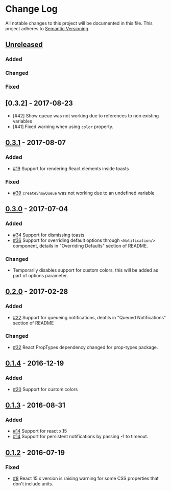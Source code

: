 # Change Log
All notable changes to this project will be documented in this file.
This project adheres to [Semantic Versioning](http://semver.org/).

## [Unreleased]
### Added

### Changed

### Fixed

## [0.3.2] - 2017-08-23
- [\#42] Show queue was not working due to references to non existing variables
- [\#41] Fixed warning when using `color` property.

## [0.3.1] - 2017-08-07
### Added
- [\#19] Support for rendering React elements inside toasts

### Fixed
- [\#39] `createShowQueue` was not working due to an undefined variable

## [0.3.0] - 2017-07-04
### Added
- [\#34] Support for dismissing toasts
- [\#36] Support for overriding default options through `<Notification/>` component, details in "Overriding Defaults" section of README.
  
### Changed
- Temporarily disables support for custom colors, this will be added as part of options parameter.

## [0.2.0] - 2017-02-28
### Added
- [\#22] Support for queueing notifications, deatils in "Queued Notifications" section of README

### Changed
- [\#32] React PropTypes dependency changed for prop-types package.

## [0.1.4] - 2016-12-19
### Added
- [\#20] Support for custom colors

## [0.1.3] - 2016-08-31
### Added
- [\#14] Support for react x.15
- [\#14] Support for persistent notifications by passing -1 to timeout.

## [0.1.2] - 2016-07-19
### Fixed
- [\#8] React 15.x version is raising warning for some CSS properties that don't include units.

[comment]: # (Build Comparison Links)

[unreleased]: https://github.com/jesusoterogomez/react-notify-toast/compare/0.3.1...HEAD
[0.3.1]: https://github.com/jesusoterogomez/react-notify-toast/compare/0.3.0...0.3.1
[0.3.0]: https://github.com/jesusoterogomez/react-notify-toast/compare/0.2.0...0.3.0
[0.2.0]: https://github.com/jesusoterogomez/react-notify-toast/compare/0.1.4...0.2.0
[0.1.4]: https://github.com/jesusoterogomez/react-notify-toast/compare/0.1.3...0.1.4
[0.1.3]: https://github.com/jesusoterogomez/react-notify-toast/compare/0.1.2...0.1.3
[0.1.2]: https://github.com/jesusoterogomez/react-notify-toast/tree/0.1.2

[comment]: # (Issue Links)

[\#39]: https://github.com/jesusoterogomez/react-notify-toast/issues/39
[\#36]: https://github.com/jesusoterogomez/react-notify-toast/issues/36
[\#34]: https://github.com/jesusoterogomez/react-notify-toast/issues/34
[\#32]: https://github.com/jesusoterogomez/react-notify-toast/issues/32
[\#22]: https://github.com/jesusoterogomez/react-notify-toast/issues/22
[\#20]: https://github.com/jesusoterogomez/react-notify-toast/issues/20
[\#19]: https://github.com/jesusoterogomez/react-notify-toast/issues/19
[\#14]: https://github.com/jesusoterogomez/react-notify-toast/issues/14
[\#8]: https://github.com/jesusoterogomez/react-notify-toast/issues/8
